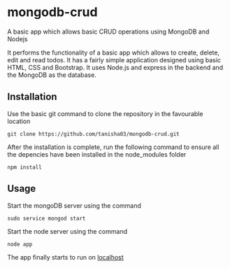 # mongodb-crud
A basic app which allows basic CRUD operations using MongoDB and Nodejs

It performs the functionality of a basic app which allows to create, delete, edit and read todos. It has a fairly simple application
designed using basic HTML, CSS and Bootstrap. It uses Node.js and express in the backend and the MongoDB as the database.

## Installation
Use the basic git command to clone the repository in the favourable location

~~~
git clone https://github.com/tanisha03/mongodb-crud.git
~~~

After the installation is complete, run the following command to ensure all the depencies have been installed in the node_modules 
folder
~~~
npm install
~~~

## Usage
Start the mongoDB server using the command
```
sudo service mongod start
```

Start the node server using the command
```
node app
```

The app finally starts to run on [localhost](http://localhost:3000/) 
